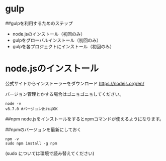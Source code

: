 # gulp

##gulpを利用するためのステップ
* node.jsのインストール（初回のみ）
* gulpをグローバルインストール（初回のみ）
* gulpを各プロジェクトにインストール（初回のみ）

# node.jsのインストール
公式サイトからインストーラーをダウンロード
https://nodejs.org/en/

バージョン管理とかする場合はゴニョゴニョしてください。
```
node -v
v8.7.0 #バージョン出ればOK
```

##npm
node.jsをインストールをするとnpmコマンドが使えるようになります。

##npmのバージョンを最新にしておく

```
npm -v
sudo npm install -g npm
```

(sudo については環境で読み替えてください)
